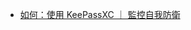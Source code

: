 * [如何：使用 KeePassXC ｜ 監控自我防衛](https://ocftw.github.io/ssd.eff.org/zh_TW/module/how-use-keepassx.html)

